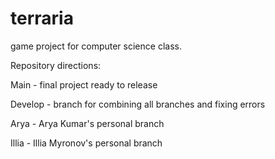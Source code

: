 # terraria
game project for computer science class.

Repository directions:

Main - final project ready to release

Develop - branch for combining all branches and fixing errors

Arya - Arya Kumar's personal branch

Illia - Illia Myronov's personal branch
